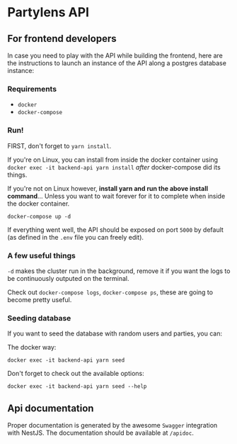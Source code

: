 # Partylens API

## For frontend developers

In case you need to play with the API while building the frontend, here are the instructions to launch an instance of
the API along a postgres database instance:

### Requirements

- `docker`
- `docker-compose`

### Run!

FIRST, don't forget to `yarn install`. 

If you're on Linux, you can install from inside the docker container using `docker exec -it backend-api yarn install` *after* docker-compose did its things. 

If you're not on Linux however, **install yarn and run the above install command**...
Unless you want to wait forever for it to complete when inside the docker container.

```shell
docker-compose up -d
```

If everything went well, the API should be exposed on port `5000` by default (as defined in the `.env` file you can freely edit).

### A few useful things

`-d` makes the cluster run in the background, remove it if you want the logs to be continuously outputed on the terminal.

Check out `docker-compose logs`, `docker-compose ps`, these are going to become pretty useful.

### Seeding database

If you want to seed the database with random users and parties, you can:

The docker way:
```shell
docker exec -it backend-api yarn seed
```

Don't forget to check out the available options:

```shell
docker exec -it backend-api yarn seed --help
```

## Api documentation

Proper documentation is generated by the awesome `Swagger` integration with NestJS. The documentation should be available at `/apidoc`.
